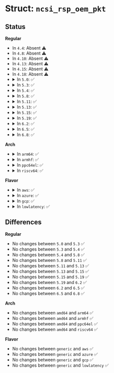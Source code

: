 # Struct: <code>ncsi_rsp_oem_pkt</code>

## Status
<b>Regular</b>
<ul>
<li>
In <code>4.4</code>: Absent ⚠️
</li>
<li>
In <code>4.8</code>: Absent ⚠️
</li>
<li>
In <code>4.10</code>: Absent ⚠️
</li>
<li>
In <code>4.13</code>: Absent ⚠️
</li>
<li>
In <code>4.15</code>: Absent ⚠️
</li>
<li>
In <code>4.18</code>: Absent ⚠️
</li>
<li>
<details>
<summary>In <code>5.0</code>: ✅</summary>

```c
struct ncsi_rsp_oem_pkt {
    struct ncsi_rsp_pkt_hdr rsp;
    __be32 mfr_id;
    unsigned char data[0];
};
```
</details>
</li>
<li>
<details>
<summary>In <code>5.3</code>: ✅</summary>

```c
struct ncsi_rsp_oem_pkt {
    struct ncsi_rsp_pkt_hdr rsp;
    __be32 mfr_id;
    unsigned char data[0];
};
```
</details>
</li>
<li>
<details>
<summary>In <code>5.4</code>: ✅</summary>

```c
struct ncsi_rsp_oem_pkt {
    struct ncsi_rsp_pkt_hdr rsp;
    __be32 mfr_id;
    unsigned char data[0];
};
```
</details>
</li>
<li>
<details>
<summary>In <code>5.8</code>: ✅</summary>

```c
struct ncsi_rsp_oem_pkt {
    struct ncsi_rsp_pkt_hdr rsp;
    __be32 mfr_id;
    unsigned char data[0];
};
```
</details>
</li>
<li>
<details>
<summary>In <code>5.11</code>: ✅</summary>

```c
struct ncsi_rsp_oem_pkt {
    struct ncsi_rsp_pkt_hdr rsp;
    __be32 mfr_id;
    unsigned char data[0];
};
```
</details>
</li>
<li>
<details>
<summary>In <code>5.13</code>: ✅</summary>

```c
struct ncsi_rsp_oem_pkt {
    struct ncsi_rsp_pkt_hdr rsp;
    __be32 mfr_id;
    unsigned char data[0];
};
```
</details>
</li>
<li>
<details>
<summary>In <code>5.15</code>: ✅</summary>

```c
struct ncsi_rsp_oem_pkt {
    struct ncsi_rsp_pkt_hdr rsp;
    __be32 mfr_id;
    unsigned char data[0];
};
```
</details>
</li>
<li>
<details>
<summary>In <code>5.19</code>: ✅</summary>

```c
struct ncsi_rsp_oem_pkt {
    struct ncsi_rsp_pkt_hdr rsp;
    __be32 mfr_id;
    unsigned char data[0];
};
```
</details>
</li>
<li>
<details>
<summary>In <code>6.2</code>: ✅</summary>

```c
struct ncsi_rsp_oem_pkt {
    struct ncsi_rsp_pkt_hdr rsp;
    __be32 mfr_id;
    unsigned char data[0];
};
```
</details>
</li>
<li>
<details>
<summary>In <code>6.5</code>: ✅</summary>

```c
struct ncsi_rsp_oem_pkt {
    struct ncsi_rsp_pkt_hdr rsp;
    __be32 mfr_id;
    unsigned char data[0];
};
```
</details>
</li>
<li>
<details>
<summary>In <code>6.8</code>: ✅</summary>

```c
struct ncsi_rsp_oem_pkt {
    struct ncsi_rsp_pkt_hdr rsp;
    __be32 mfr_id;
    unsigned char data[0];
};
```
</details>
</li>
</ul>
<b>Arch</b>
<ul>
<li>
<details>
<summary>In <code>arm64</code>: ✅</summary>

```c
struct ncsi_rsp_oem_pkt {
    struct ncsi_rsp_pkt_hdr rsp;
    __be32 mfr_id;
    unsigned char data[0];
};
```
</details>
</li>
<li>
<details>
<summary>In <code>armhf</code>: ✅</summary>

```c
struct ncsi_rsp_oem_pkt {
    struct ncsi_rsp_pkt_hdr rsp;
    __be32 mfr_id;
    unsigned char data[0];
};
```
</details>
</li>
<li>
<details>
<summary>In <code>ppc64el</code>: ✅</summary>

```c
struct ncsi_rsp_oem_pkt {
    struct ncsi_rsp_pkt_hdr rsp;
    __be32 mfr_id;
    unsigned char data[0];
};
```
</details>
</li>
<li>
<details>
<summary>In <code>riscv64</code>: ✅</summary>

```c
struct ncsi_rsp_oem_pkt {
    struct ncsi_rsp_pkt_hdr rsp;
    __be32 mfr_id;
    unsigned char data[0];
};
```
</details>
</li>
</ul>
<b>Flavor</b>
<ul>
<li>
<details>
<summary>In <code>aws</code>: ✅</summary>

```c
struct ncsi_rsp_oem_pkt {
    struct ncsi_rsp_pkt_hdr rsp;
    __be32 mfr_id;
    unsigned char data[0];
};
```
</details>
</li>
<li>
<details>
<summary>In <code>azure</code>: ✅</summary>

```c
struct ncsi_rsp_oem_pkt {
    struct ncsi_rsp_pkt_hdr rsp;
    __be32 mfr_id;
    unsigned char data[0];
};
```
</details>
</li>
<li>
<details>
<summary>In <code>gcp</code>: ✅</summary>

```c
struct ncsi_rsp_oem_pkt {
    struct ncsi_rsp_pkt_hdr rsp;
    __be32 mfr_id;
    unsigned char data[0];
};
```
</details>
</li>
<li>
<details>
<summary>In <code>lowlatency</code>: ✅</summary>

```c
struct ncsi_rsp_oem_pkt {
    struct ncsi_rsp_pkt_hdr rsp;
    __be32 mfr_id;
    unsigned char data[0];
};
```
</details>
</li>
</ul>

## Differences
<b>Regular</b>
<ul>
<li>
No changes between <code>5.0</code> and <code>5.3</code> ✅
</li>
<li>
No changes between <code>5.3</code> and <code>5.4</code> ✅
</li>
<li>
No changes between <code>5.4</code> and <code>5.8</code> ✅
</li>
<li>
No changes between <code>5.8</code> and <code>5.11</code> ✅
</li>
<li>
No changes between <code>5.11</code> and <code>5.13</code> ✅
</li>
<li>
No changes between <code>5.13</code> and <code>5.15</code> ✅
</li>
<li>
No changes between <code>5.15</code> and <code>5.19</code> ✅
</li>
<li>
No changes between <code>5.19</code> and <code>6.2</code> ✅
</li>
<li>
No changes between <code>6.2</code> and <code>6.5</code> ✅
</li>
<li>
No changes between <code>6.5</code> and <code>6.8</code> ✅
</li>
</ul>
<b>Arch</b>
<ul>
<li>
No changes between <code>amd64</code> and <code>arm64</code> ✅
</li>
<li>
No changes between <code>amd64</code> and <code>armhf</code> ✅
</li>
<li>
No changes between <code>amd64</code> and <code>ppc64el</code> ✅
</li>
<li>
No changes between <code>amd64</code> and <code>riscv64</code> ✅
</li>
</ul>
<b>Flavor</b>
<ul>
<li>
No changes between <code>generic</code> and <code>aws</code> ✅
</li>
<li>
No changes between <code>generic</code> and <code>azure</code> ✅
</li>
<li>
No changes between <code>generic</code> and <code>gcp</code> ✅
</li>
<li>
No changes between <code>generic</code> and <code>lowlatency</code> ✅
</li>
</ul>
